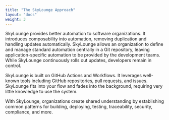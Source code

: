 ```yaml
---
title: "The SkyLounge Approach"
layout: "docs"
weight: 3
---
```


SkyLounge provides better automation to software organizations. It introduces composability into automation, removing duplication and handling updates automatically. SkyLounge allows an organization to define and manage standard automation centrally in a Git repository, leaving application-specific automation to be provided by the development teams. While SkyLounge continuously rolls out updates, developers remain in control.

SkyLounge is built on GitHub Actions and Workflows. It leverages well-known tools including GitHub repositories, pull requests, and issues. SkyLounge fits into your flow and fades into the background, requiring very little knowledge to use the system.

With SkyLounge, organizations create shared understanding by establishing common patterns for building, deploying, testing, traceability, security, compliance, and more.